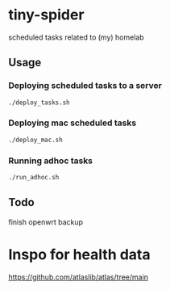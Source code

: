 # tiny-spider

scheduled tasks related to (my) homelab

## Usage

### Deploying scheduled tasks to a server

```bash
./deploy_tasks.sh
```

### Deploying mac scheduled tasks

```bash
./deploy_mac.sh
```

### Running adhoc tasks

```bash
./run_adhoc.sh
```

## Todo

finish openwrt backup

# Inspo for health data

https://github.com/atlaslib/atlas/tree/main
